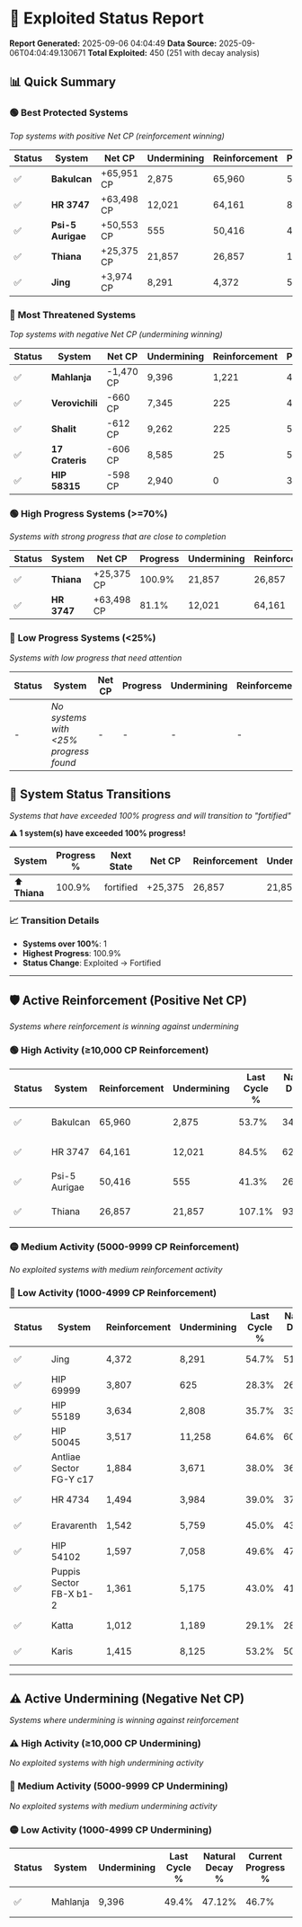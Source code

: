 # 🌟 Exploited Status Report

**Report Generated:** 2025-09-06 04:04:49
**Data Source:** 2025-09-06T04:04:49.130671
**Total Exploited:** 450 (251 with decay analysis)

## 📊 Quick Summary

### 🟢 **Best Protected Systems**
*Top systems with positive Net CP (reinforcement winning)*

| Status | System | Net CP | Undermining | Reinforcement | Progress |
|--------|--------|--------|-------------|---------------|----------|
| ✅ | **Bakulcan** | +65,951 CP | 2,875 | 65,960 | 52.9% |
| ✅ | **HR 3747** | +63,498 CP | 12,021 | 64,161 | 81.1% |
| ✅ | **Psi-5 Aurigae** | +50,553 CP | 555 | 50,416 | 41.1% |
| ✅ | **Thiana** | +25,375 CP | 21,857 | 26,857 | 100.9% |
| ✅ | **Jing** | +3,974 CP | 8,291 | 4,372 | 52.3% |

### 🔴 **Most Threatened Systems**
*Top systems with negative Net CP (undermining winning)*

| Status | System | Net CP | Undermining | Reinforcement | Progress |
|--------|--------|--------|-------------|---------------|----------|
| ✅ | **Mahlanja** | -1,470 CP | 9,396 | 1,221 | 46.7% |
| ✅ | **Verovichili** | -660 CP | 7,345 | 225 | 46.1% |
| ✅ | **Shalit** | -612 CP | 9,262 | 225 | 52.8% |
| ✅ | **17 Crateris** | -606 CP | 8,585 | 25 | 51.2% |
| ✅ | **HIP 58315** | -598 CP | 2,940 | 0 | 32.1% |

### 🟢 **High Progress Systems (>=70%)**
*Systems with strong progress that are close to completion*

| Status | System | Net CP | Progress | Undermining | Reinforcement |
|--------|--------|--------|----------|-------------|---------------|
| ✅ | **Thiana** | +25,375 CP | 100.9% | 21,857 | 26,857 |
| ✅ | **HR 3747** | +63,498 CP | 81.1% | 12,021 | 64,161 |

### 🔴 **Low Progress Systems (<25%)**
*Systems with low progress that need attention*

| Status | System | Net CP | Progress | Undermining | Reinforcement |
|--------|--------|--------|----------|-------------|---------------|
| - | *No systems with <25% progress found* | - | - | - | - |
## 🔄 System Status Transitions  
*Systems that have exceeded 100% progress and will transition to "fortified"*

**⚠️ 1 system(s) have exceeded 100% progress!**

| System | Progress % | Next State | Net CP | Reinforcement | Undermining | 
|--------|------------|-------------|--------|---------------|-------------|
| ⬆️ **Thiana** | 100.9% | fortified | +25,375 | 26,857 | 21,857 |

### 📈 Transition Details
- **Systems over 100%**: 1
- **Highest Progress**: 100.9%
- **Status Change**: Exploited → Fortified

---

## 🛡️ Active Reinforcement (Positive Net CP)
*Systems where reinforcement is winning against undermining*

### 🟢 High Activity (≥10,000 CP Reinforcement)

| Status | System | Reinforcement | Undermining | Last Cycle % | Natural Decay % | Current Progress % | Current CP | Net CP | Activity |
|--------|--------|---------------|-------------|--------------|-----------------|-------------------|------------|--------|----------|
| ✅ | Bakulcan | 65,960 | 2,875 | 53.7% | 34.06% | 52.9% | 185,150 | +65,951 | 🟢 High Reinforcement |
| ✅ | HR 3747 | 64,161 | 12,021 | 84.5% | 62.96% | 81.1% | 283,850 | +63,498 | 🟢 High Reinforcement |
| ✅ | Psi-5 Aurigae | 50,416 | 555 | 41.3% | 26.66% | 41.1% | 143,850 | +50,553 | 🟢 High Reinforcement |
| ✅ | Thiana | 26,857 | 21,857 | 107.1% | 93.65% | 100.9% | 353,150 | +25,375 | 🟢 High Reinforcement |

### 🟡 Medium Activity (5000-9999 CP Reinforcement)

*No exploited systems with medium reinforcement activity*

### 🔴 Low Activity (1000-4999 CP Reinforcement)

| Status | System | Reinforcement | Undermining | Last Cycle % | Natural Decay % | Current Progress % | Current CP | Net CP | Activity |
|--------|--------|---------------|-------------|--------------|-----------------|-------------------|------------|--------|----------|
| ✅ | Jing | 4,372 | 8,291 | 54.7% | 51.16% | 52.3% | 183,050 | +3,974 | 🔵 Low Reinforcement |
| ✅ | HIP 69999 | 3,807 | 625 | 28.3% | 26.97% | 28.1% | 98,350 | +3,965 | 🔵 Low Reinforcement |
| ✅ | HIP 55189 | 3,634 | 2,808 | 35.7% | 33.86% | 34.9% | 122,149 | +3,635 | 🔵 Low Reinforcement |
| ✅ | HIP 50045 | 3,517 | 11,258 | 64.6% | 60.57% | 61.4% | 214,900 | +2,914 | 🔵 Low Reinforcement |
| ✅ | Antliae Sector FG-Y c17 | 1,884 | 3,671 | 38.0% | 36.49% | 37.0% | 129,500 | +1,794 | 🔵 Low Reinforcement |
| ✅ | HR 4734 | 1,494 | 3,984 | 39.0% | 37.50% | 37.9% | 132,650 | +1,389 | 🔵 Low Reinforcement |
| ✅ | Eravarenth | 1,542 | 5,759 | 45.0% | 43.03% | 43.4% | 151,900 | +1,287 | 🔵 Low Reinforcement |
| ✅ | HIP 54102 | 1,597 | 7,058 | 49.6% | 47.24% | 47.6% | 166,600 | +1,277 | 🔵 Low Reinforcement |
| ✅ | Puppis Sector FB-X b1-2 | 1,361 | 5,175 | 43.0% | 41.17% | 41.5% | 145,250 | +1,143 | 🔵 Low Reinforcement |
| ✅ | Katta | 1,012 | 1,189 | 29.1% | 28.50% | 28.8% | 100,800 | +1,056 | 🔵 Low Reinforcement |
| ✅ | Karis | 1,415 | 8,125 | 53.2% | 50.61% | 50.9% | 178,150 | +1,019 | 🔵 Low Reinforcement |


---

## ⚠️ Active Undermining (Negative Net CP)
*Systems where undermining is winning against reinforcement*

### ⚠️ High Activity (≥10,000 CP Undermining)

*No exploited systems with high undermining activity*

### 🔶 Medium Activity (5000-9999 CP Undermining)

*No exploited systems with medium undermining activity*

### 🟡 Low Activity (1000-4999 CP Undermining)

| Status | System | Undermining | Last Cycle % | Natural Decay % | Current Progress % | Reinforcement | Current CP | Net CP | Activity |
|--------|--------|-------------|--------------|-----------------|-------------------|---------------|------------|--------|----------|
| ✅ | Mahlanja | 9,396 | 49.4% | 47.12% | 46.7% | 1,221 | 163,450 | -1,470 | 🟡 Low Undermining |
